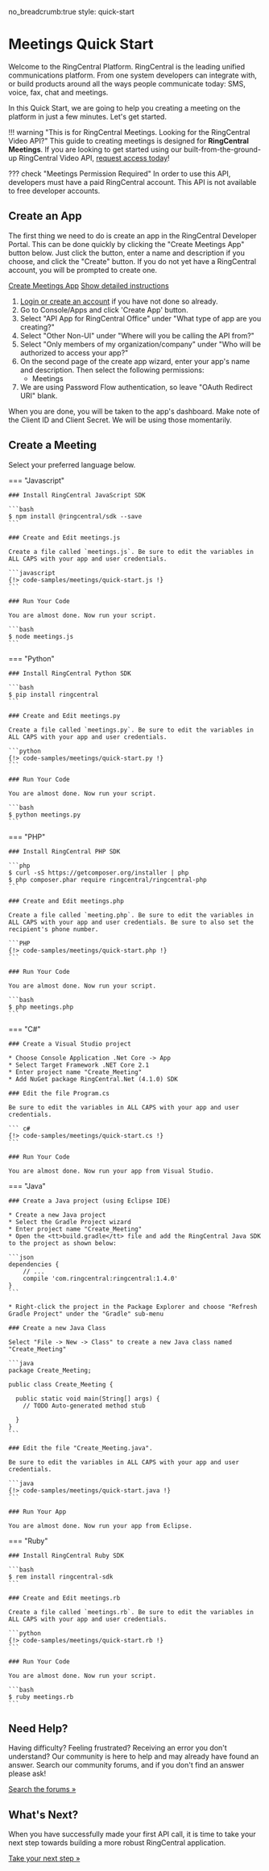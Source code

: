 no_breadcrumb:true
style: quick-start

# Meetings Quick Start

Welcome to the RingCentral Platform. RingCentral is the leading unified communications platform. From one system developers can integrate with, or build products around all the ways people communicate today: SMS, voice, fax, chat and meetings.

In this Quick Start, we are going to help you creating a meeting on the platform in just a few minutes. Let's get started.

!!! warning "This is for RingCentral Meetings. Looking for the RingCentral Video API?"
     This guide to creating meetings is designed for **RingCentral Meetings**. If you are looking to get started using our built-from-the-ground-up RingCentral Video API, [request access today](https://forms.gle/Pk7pNMwky8di5LCR8)!

??? check "Meetings Permission Required"
     In order to use this API, developers must have a paid RingCentral account. This API is not available to free developer accounts.

## Create an App

The first thing we need to do is create an app in the RingCentral Developer Portal. This can be done quickly by clicking the "Create Meetings App" button below. Just click the button, enter a name and description if you choose, and click the "Create" button. If you do not yet have a RingCentral account, you will be prompted to create one.

<a target="_new" href="https://developer.ringcentral.com/new-app?name=Meetings+Quick+Start+App&desc=A+simple+app+to+demo+creating+a+meeting+on+RingCentral&public=false&type=ServerOther&carriers=7710,7310,3420&permissions=Meetings&redirectUri=&utm_source=devguide&utm_medium=button&utm_campaign=quickstart" class="btn btn-primary">Create Meetings App</a>
<a class="btn-link btn-collapse" data-toggle="collapse" href="#create-app-instructions" role="button" aria-expanded="false" aria-controls="create-app-instructions">Show detailed instructions</a>

<div class="collapse" id="create-app-instructions">
<ol>
<li><a href="https://developer.ringcentral.com/login.html#/">Login or create an account</a> if you have not done so already.</li>
<li>Go to Console/Apps and click 'Create App' button.</li>
<li>Select "API App for RingCentral Office" under "What type of app are you creating?"</li>
<li>Select "Other Non-UI" under "Where will you be calling the API from?"
<li>Select "Only members of my organization/company" under "Who will be authorized to access your app?"
<li>On the second page of the create app wizard, enter your app's name and description. Then select the following permissions:
  <ul>
    <li>Meetings</li>
  </ul>
  </li>
<li>We are using Password Flow authentication, so leave "OAuth Redirect URI" blank.</li>
</ol>
</div>

When you are done, you will be taken to the app's dashboard. Make note of the Client ID and Client Secret. We will be using those momentarily.

## Create a Meeting

Select your preferred language below.

=== "Javascript"

    ### Install RingCentral JavaScript SDK

    ```bash
    $ npm install @ringcentral/sdk --save
    ```

    ### Create and Edit meetings.js

    Create a file called `meetings.js`. Be sure to edit the variables in ALL CAPS with your app and user credentials.

    ```javascript
    {!> code-samples/meetings/quick-start.js !}
    ```

    ### Run Your Code

    You are almost done. Now run your script.

    ```bash
    $ node meetings.js
    ```

=== "Python"

    ### Install RingCentral Python SDK

    ```bash
    $ pip install ringcentral
    ```

    ### Create and Edit meetings.py

    Create a file called `meetings.py`. Be sure to edit the variables in ALL CAPS with your app and user credentials.

    ```python
    {!> code-samples/meetings/quick-start.py !}
    ```

    ### Run Your Code

    You are almost done. Now run your script.

    ```bash
    $ python meetings.py
    ```

=== "PHP"

    ### Install RingCentral PHP SDK

    ```php
    $ curl -sS https://getcomposer.org/installer | php
    $ php composer.phar require ringcentral/ringcentral-php
    ```

    ### Create and Edit meetings.php

    Create a file called `meeting.php`. Be sure to edit the variables in ALL CAPS with your app and user credentials. Be sure to also set the recipient's phone number.

    ```PHP
    {!> code-samples/meetings/quick-start.php !}
    ```

    ### Run Your Code

    You are almost done. Now run your script.

    ```bash
    $ php meetings.php
    ```

=== "C#"

    ### Create a Visual Studio project

    * Choose Console Application .Net Core -> App
    * Select Target Framework .NET Core 2.1
    * Enter project name "Create_Meeting"
    * Add NuGet package RingCentral.Net (4.1.0) SDK

    ### Edit the file Program.cs

    Be sure to edit the variables in ALL CAPS with your app and user credentials.

    ``` c#
    {!> code-samples/meetings/quick-start.cs !}
    ```

    ### Run Your Code

    You are almost done. Now run your app from Visual Studio.

=== "Java"

    ### Create a Java project (using Eclipse IDE)

    * Create a new Java project
    * Select the Gradle Project wizard
    * Enter project name "Create_Meeting"
    * Open the <tt>build.gradle</tt> file and add the RingCentral Java SDK to the project as shown below:

    ```json
    dependencies {
        // ...
        compile 'com.ringcentral:ringcentral:1.4.0'
    }
    ```

    * Right-click the project in the Package Explorer and choose "Refresh Gradle Project" under the "Gradle" sub-menu

    ### Create a new Java Class

    Select "File -> New -> Class" to create a new Java class named "Create_Meeting"

    ```java
    package Create_Meeting;

    public class Create_Meeting {

      public static void main(String[] args) {
        // TODO Auto-generated method stub

      }
    }
    ```

    ### Edit the file "Create_Meeting.java".

    Be sure to edit the variables in ALL CAPS with your app and user credentials.

    ```java
    {!> code-samples/meetings/quick-start.java !}
    ```

    ### Run Your App

    You are almost done. Now run your app from Eclipse.

=== "Ruby"

    ### Install RingCentral Ruby SDK

    ```bash
    $ rem install ringcentral-sdk
    ```

    ### Create and Edit meetings.rb

    Create a file called `meetings.rb`. Be sure to edit the variables in ALL CAPS with your app and user credentials.

    ```python
    {!> code-samples/meetings/quick-start.rb !}
    ```

    ### Run Your Code

    You are almost done. Now run your script.

    ```bash
    $ ruby meetings.rb
    ```


## Need Help?

Having difficulty? Feeling frustrated? Receiving an error you don't understand? Our community is here to help and may already have found an answer. Search our community forums, and if you don't find an answer please ask!

<a target="_new" href="https://forums.developers.ringcentral.com/search.html?c=11&includeChildren=false&f=&type=question+OR+kbentry+OR+answer+OR+topic&redirect=search%2Fsearch&sort=relevance&q=meetings">Search the forums &raquo;</a>

## What's Next?

When you have successfully made your first API call, it is time to take your next step towards building a more robust RingCentral application.

<a class="btn btn-success btn-lg" href="../../../basics/your-first-steps/">Take your next step &raquo;</a>

